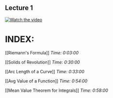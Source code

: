 ## Lecture 1
[![Watch the video](https://img.youtube.com/vi/7gigNsz4Oe8/0.jpg)](https://www.youtube.com/watch?v=7gigNsz4Oe8)
# INDEX:

[[Riemann's Formula]]
*Time: 0:03:00*

[[Solids of Revolution]]
*Time: 0:30:00*

[[Arc Length of a Curve]]
*Time: 0:33:00*

[[Avg Value of a Function]]
*Time: 0:54:00*

[[Mean Value Theorem for Integrals]]
*Time: 0:58:00*